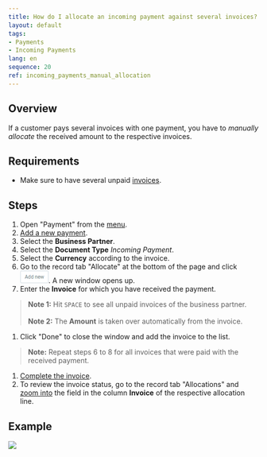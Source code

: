 ```yaml
---
title: How do I allocate an incoming payment against several invoices?
layout: default
tags:
- Payments
- Incoming Payments
lang: en
sequence: 20
ref: incoming_payments_manual_allocation
---
```


## Overview
If a customer pays several invoices with one payment, you have to *manually allocate* the received amount to the respective invoices.

## Requirements
- Make sure to have several unpaid [invoices](Invoice_SalesOrder).

## Steps
1. Open "Payment" from the [menu](Menu).
1. [Add a new payment](New_Record_Window).
1. Select the **Business Partner**.
1. Select the **Document Type** *Incoming Payment*.
1. Select the **Currency** according to the invoice.
1. Go to the record tab "Allocate" at the bottom of the page and click ![](assets/Add_New_Button.png). A new window opens up.
1. Enter the **Invoice** for which you have received the payment.
 >**Note 1:** Hit `SPACE` to see all unpaid invoices of the business partner.<br><br>
 >**Note 2:** The **Amount** is taken over automatically from the invoice.

1. Click "Done" to close the window and add the invoice to the list.
 >**Note:** Repeat steps 6 to 8 for all invoices that were paid with the received payment.

1. [Complete the invoice](DocumentProcessingComplete).
1. To review the invoice status, go to the record tab "Allocations" and [zoom into](Zoom_into_table_field) the field in the column **Invoice** of the respective allocation line.

## Example
![](assets/Incoming_payments_manual_allocation.gif)
